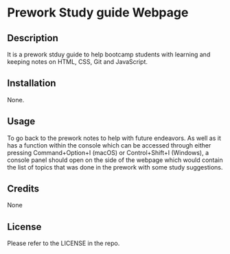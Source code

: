 # Prework Study guide Webpage

## Description

It is a prework stduy guide to help bootcamp students with learning and keeping notes on HTML, CSS, Git and JavaScript.

## Installation

None.

## Usage

To go back to the prework notes to help with future endeavors. As well as it has a function within the console which can be accessed through either pressing Command+Option+I (macOS) or Control+Shift+I (Windows), a console panel should open on the side of the webpage which would contain the list of topics that was done in the prework with some study suggestions.

## Credits

None

## License

Please refer to the LICENSE in the repo.